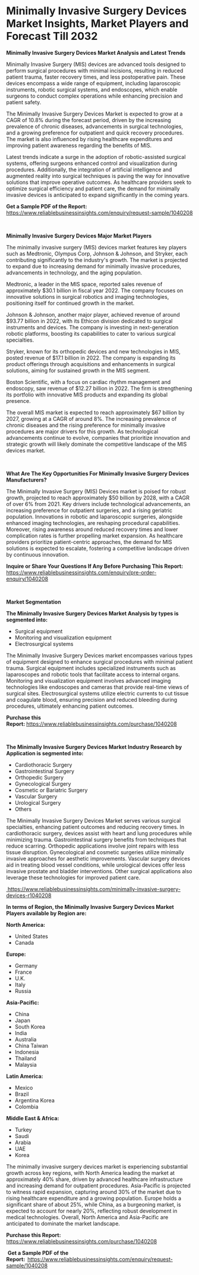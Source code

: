 <p><h1>Minimally Invasive Surgery Devices Market Insights, Market Players and Forecast Till 2032</h1></p><p><strong>Minimally Invasive Surgery Devices Market Analysis and Latest Trends</strong></p>
<p><p>Minimally Invasive Surgery (MIS) devices are advanced tools designed to perform surgical procedures with minimal incisions, resulting in reduced patient trauma, faster recovery times, and less postoperative pain. These devices encompass a wide range of equipment, including laparoscopic instruments, robotic surgical systems, and endoscopes, which enable surgeons to conduct complex operations while enhancing precision and patient safety.</p><p>The Minimally Invasive Surgery Devices Market is expected to grow at a CAGR of 10.8% during the forecast period, driven by the increasing prevalence of chronic diseases, advancements in surgical technologies, and a growing preference for outpatient and quick recovery procedures. The market is also influenced by rising healthcare expenditures and improving patient awareness regarding the benefits of MIS.</p><p>Latest trends indicate a surge in the adoption of robotic-assisted surgical systems, offering surgeons enhanced control and visualization during procedures. Additionally, the integration of artificial intelligence and augmented reality into surgical techniques is paving the way for innovative solutions that improve operative outcomes. As healthcare providers seek to optimize surgical efficiency and patient care, the demand for minimally invasive devices is anticipated to expand significantly in the coming years.</p></p>
<p><strong>Get a Sample PDF of the Report:&nbsp;</strong> <a href="https://www.reliablebusinessinsights.com/enquiry/request-sample/1040208?utm_campaign=3439&utm_medium=2&utm_source=Github&utm_content=ia&utm_term=13042025&utm_id=minimally-invasive-surgery-devices">https://www.reliablebusinessinsights.com/enquiry/request-sample/1040208</a></p>
<p>&nbsp;</p>
<p><strong>Minimally Invasive Surgery Devices Major Market Players</strong></p>
<p><p>The minimally invasive surgery (MIS) devices market features key players such as Medtronic, Olympus Corp, Johnson & Johnson, and Stryker, each contributing significantly to the industry's growth. The market is projected to expand due to increasing demand for minimally invasive procedures, advancements in technology, and the aging population.</p><p>Medtronic, a leader in the MIS space, reported sales revenue of approximately $30.1 billion in fiscal year 2022. The company focuses on innovative solutions in surgical robotics and imaging technologies, positioning itself for continued growth in the market.</p><p>Johnson & Johnson, another major player, achieved revenue of around $93.77 billion in 2022, with its Ethicon division dedicated to surgical instruments and devices. The company is investing in next-generation robotic platforms, boosting its capabilities to cater to various surgical specialties.</p><p>Stryker, known for its orthopedic devices and new technologies in MIS, posted revenue of $17.1 billion in 2022. The company is expanding its product offerings through acquisitions and enhancements in surgical solutions, aiming for sustained growth in the MIS segment.</p><p>Boston Scientific, with a focus on cardiac rhythm management and endoscopy, saw revenue of $12.27 billion in 2022. The firm is strengthening its portfolio with innovative MIS products and expanding its global presence.</p><p>The overall MIS market is expected to reach approximately $67 billion by 2027, growing at a CAGR of around 8%. The increasing prevalence of chronic diseases and the rising preference for minimally invasive procedures are major drivers for this growth. As technological advancements continue to evolve, companies that prioritize innovation and strategic growth will likely dominate the competitive landscape of the MIS devices market.</p></p>
<p>&nbsp;</p>
<p><strong>What Are The Key Opportunities For Minimally Invasive Surgery Devices Manufacturers?</strong></p>
<p><p>The Minimally Invasive Surgery (MIS) Devices market is poised for robust growth, projected to reach approximately $50 billion by 2028, with a CAGR of over 6% from 2021. Key drivers include technological advancements, an increasing preference for outpatient surgeries, and a rising geriatric population. Innovations in robotic and laparoscopic surgeries, alongside enhanced imaging technologies, are reshaping procedural capabilities. Moreover, rising awareness around reduced recovery times and lower complication rates is further propelling market expansion. As healthcare providers prioritize patient-centric approaches, the demand for MIS solutions is expected to escalate, fostering a competitive landscape driven by continuous innovation.</p></p>
<p><strong>Inquire or Share Your Questions If Any Before Purchasing This Report:</strong> <a href="https://www.reliablebusinessinsights.com/enquiry/pre-order-enquiry/1040208?utm_campaign=3439&utm_medium=2&utm_source=Github&utm_content=ia&utm_term=13042025&utm_id=minimally-invasive-surgery-devices">https://www.reliablebusinessinsights.com/enquiry/pre-order-enquiry/1040208</a></p>
<p>&nbsp;</p>
<p><strong>Market Segmentation</strong></p>
<p><strong>The Minimally Invasive Surgery Devices Market Analysis by types is segmented into:</strong></p>
<p><ul><li>Surgical equipment</li><li>Monitoring and visualization equipment</li><li>Electrosurgical systems</li></ul></p>
<p><p>The Minimally Invasive Surgery Devices market encompasses various types of equipment designed to enhance surgical procedures with minimal patient trauma. Surgical equipment includes specialized instruments such as laparoscopes and robotic tools that facilitate access to internal organs. Monitoring and visualization equipment involves advanced imaging technologies like endoscopes and cameras that provide real-time views of surgical sites. Electrosurgical systems utilize electric currents to cut tissue and coagulate blood, ensuring precision and reduced bleeding during procedures, ultimately enhancing patient outcomes.</p></p>
<p><strong>Purchase this Report:&nbsp;</strong><a href="https://www.reliablebusinessinsights.com/purchase/1040208?utm_campaign=3439&utm_medium=2&utm_source=Github&utm_content=ia&utm_term=13042025&utm_id=minimally-invasive-surgery-devices">https://www.reliablebusinessinsights.com/purchase/1040208</a></p>
<p>&nbsp;</p>
<p><strong>The Minimally Invasive Surgery Devices Market Industry Research by Application is segmented into:</strong></p>
<p><ul><li>Cardiothoracic Surgery</li><li>Gastrointestinal Surgery</li><li>Orthopedic Surgery</li><li>Gynecological Surgery</li><li>Cosmetic or Bariatric Surgery</li><li>Vascular Surgery</li><li>Urological Surgery</li><li>Others</li></ul></p>
<p><p>The Minimally Invasive Surgery Devices Market serves various surgical specialties, enhancing patient outcomes and reducing recovery times. In cardiothoracic surgery, devices assist with heart and lung procedures while minimizing trauma. Gastrointestinal surgery benefits from techniques that reduce scarring. Orthopedic applications involve joint repairs with less tissue disruption. Gynecological and cosmetic surgeries utilize minimally invasive approaches for aesthetic improvements. Vascular surgery devices aid in treating blood vessel conditions, while urological devices offer less invasive prostate and bladder interventions. Other surgical applications also leverage these technologies for improved patient care.</p></p>
<p><a href="https://www.reliablebusinessinsights.com/minimally-invasive-surgery-devices-r1040208?utm_campaign=3439&utm_medium=2&utm_source=Github&utm_content=ia&utm_term=13042025&utm_id=minimally-invasive-surgery-devices">&nbsp;https://www.reliablebusinessinsights.com/minimally-invasive-surgery-devices-r1040208</a></p>
<p><strong>In terms of Region, the Minimally Invasive Surgery Devices Market Players available by Region are:</strong></p>
<p>
    <p> <strong> North America: </strong>
        <ul>
            <li>United States</li>
            <li>Canada</li>
        </ul>
        </p> 
    <p> <strong> Europe: </strong>
        <ul>
            <li>Germany</li>
            <li>France</li>
            <li>U.K.</li>
            <li>Italy</li>
            <li>Russia</li>
        </ul>
        </p> 
    <p> <strong> Asia-Pacific: </strong>
        <ul>
            <li>China</li>
            <li>Japan</li>
            <li>South Korea</li>
            <li>India</li>
            <li>Australia</li>
            <li>China Taiwan</li>
            <li>Indonesia</li>
            <li>Thailand</li>
            <li>Malaysia</li>
        </ul>
        </p> 
    <p> <strong> Latin America: </strong>
        <ul>
            <li>Mexico</li>
            <li>Brazil</li>
            <li>Argentina Korea</li>
            <li>Colombia</li>
        </ul>
        </p> 
    <p> <strong> Middle East & Africa: </strong>
        <ul>
            <li>Turkey</li>
            <li>Saudi</li>
            <li>Arabia</li>
            <li>UAE</li>
            <li>Korea</li>
        </ul>
    </p>
    </p>
<p><p>The minimally invasive surgery devices market is experiencing substantial growth across key regions, with North America leading the market at approximately 40% share, driven by advanced healthcare infrastructure and increasing demand for outpatient procedures. Asia-Pacific is projected to witness rapid expansion, capturing around 30% of the market due to rising healthcare expenditure and a growing population. Europe holds a significant share of about 25%, while China, as a burgeoning market, is expected to account for nearly 20%, reflecting robust development in medical technologies. Overall, North America and Asia-Pacific are anticipated to dominate the market landscape.</p></p>
<p><strong>Purchase this Report: </strong><a href="https://www.reliablebusinessinsights.com/purchase/1040208?utm_campaign=3439&utm_medium=2&utm_source=Github&utm_content=ia&utm_term=13042025&utm_id=minimally-invasive-surgery-devices">https://www.reliablebusinessinsights.com/purchase/1040208</a></p>
<p>&nbsp;<strong>Get a Sample PDF of the Report:&nbsp;&nbsp;</strong><a href="https://www.reliablebusinessinsights.com/enquiry/request-sample/1040208?utm_campaign=3439&utm_medium=2&utm_source=Github&utm_content=ia&utm_term=13042025&utm_id=minimally-invasive-surgery-devices">https://www.reliablebusinessinsights.com/enquiry/request-sample/1040208</a></p>
<p><strong></strong></p>
<p><p></p><p></p><p></p></p>